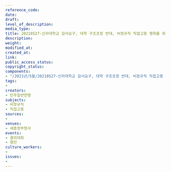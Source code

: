 ```yaml
---
reference_code: 
date: 
draft: 
level_of_description: 
media_type: 
title: 20210527-신라대학교 감사요구, 대학 구조조정 반대, 비정규직 직접고용 쟁취를 위한 결의대회
description: 
weight: 
modified_at: 
created_at: 
link: 
public_access_status: 
copyright_status: 
components:
- "/2021년/5월/20210527-신라대학교 감사요구, 대학 구조조정 반대, 비정규직 직접고용 쟁취를 위한 결의대회/_5D40309.jpg"
tags:
- 
creators:
- 민주일반연맹
subjects:
- 비정규직
- 직접고용
sources:
- 
venues:
- 세종정부청사
events:
- 결의대회
- 행진
culture_workers:
- 
issues:
- 
---
```

